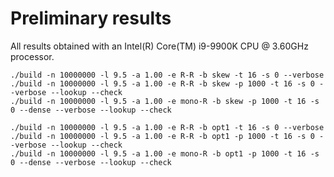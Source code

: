 # Preliminary results

All results obtained with an Intel(R) Core(TM) i9-9900K CPU @ 3.60GHz processor.

    ./build -n 10000000 -l 9.5 -a 1.00 -e R-R -b skew -t 16 -s 0 --verbose
    ./build -n 10000000 -l 9.5 -a 1.00 -e R-R -b skew -p 1000 -t 16 -s 0 --verbose --lookup --check
    ./build -n 10000000 -l 9.5 -a 1.00 -e mono-R -b skew -p 1000 -t 16 -s 0 --dense --verbose --lookup --check

    ./build -n 10000000 -l 9.5 -a 1.00 -e R-R -b opt1 -t 16 -s 0 --verbose
    ./build -n 10000000 -l 9.5 -a 1.00 -e R-R -b opt1 -p 1000 -t 16 -s 0 --verbose --lookup --check
    ./build -n 10000000 -l 9.5 -a 1.00 -e mono-R -b opt1 -p 1000 -t 16 -s 0 --dense --verbose --lookup --check
